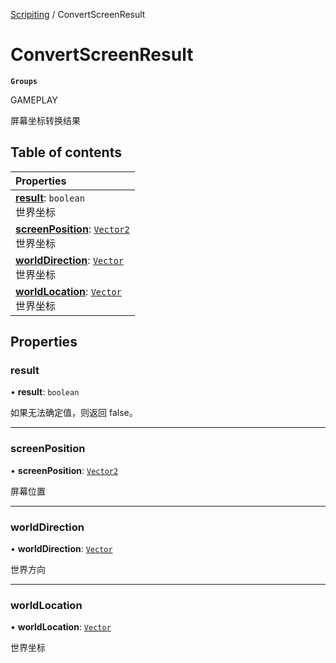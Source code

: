 [Scripiting](../groups/Scripiting.Scripiting.md) / ConvertScreenResult

# ConvertScreenResult <Badge type="tip" text="Class" /> <Score text="ConvertScreenResult" />

**`Groups`**

GAMEPLAY

屏幕坐标转换结果

## Table of contents

| Properties |
| :-----|
| **[result](Type.ConvertScreenResult.md#result)**: `boolean` <br> 世界坐标|
| **[screenPosition](Type.ConvertScreenResult.md#screenposition)**: [`Vector2`](Type.Vector2.md) <br> 世界坐标|
| **[worldDirection](Type.ConvertScreenResult.md#worlddirection)**: [`Vector`](Type.Vector.md) <br> 世界坐标|
| **[worldLocation](Type.ConvertScreenResult.md#worldlocation)**: [`Vector`](Type.Vector.md) <br> 世界坐标|

## Properties

### result <Score text="result" /> 

• **result**: `boolean`

如果无法确定值，则返回  false。

___

### screenPosition <Score text="screenPosition" /> 

• **screenPosition**: [`Vector2`](Type.Vector2.md)

屏幕位置

___

### worldDirection <Score text="worldDirection" /> 

• **worldDirection**: [`Vector`](Type.Vector.md)

世界方向

___

### worldLocation <Score text="worldLocation" /> 

• **worldLocation**: [`Vector`](Type.Vector.md)

世界坐标
